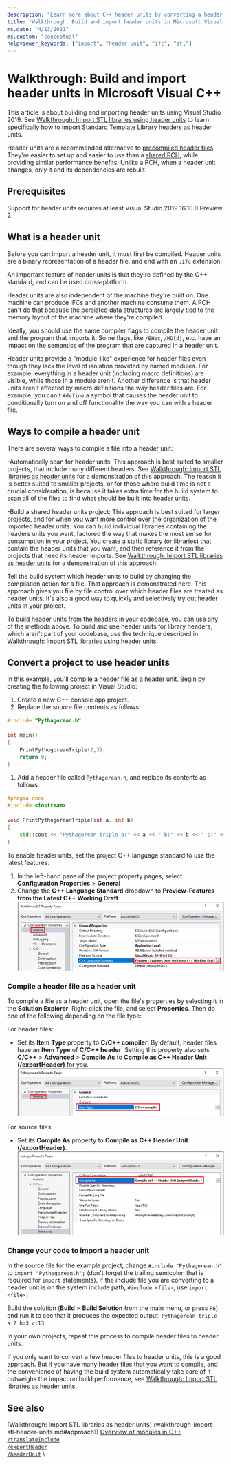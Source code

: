 ```yaml
---
description: "Learn more about C++ header units by converting a header file to a header unit"
title: "Walkthrough: Build and import header units in Microsoft Visual C++ projects"
ms.date: "4/13/2021"
ms.custom: "conceptual"
helpviewer_keywords: ["import", "header unit", "ifc", "stl"]
---
```


# Walkthrough: Build and import header units in Microsoft Visual C++

This article is about building and importing header units using Visual Studio 2019. See [Walkthrough: Import STL libraries using header units](walkthrough-import-stl-header-units.md) to learn specifically how to import Standard Template Library headers as header units.

Header units are a recommended alternative to [precompiled header files](creating-precompiled-header-files.md). They're easier to set up and easier to use than a [shared PCH](https://devblogs.microsoft.com/cppblog/shared-pch-usage-sample-in-visual-studio), while providing similar performance benefits. Unlike a PCH, when a header unit changes, only it and its dependencies are rebuilt.

## Prerequisites

Support for header units requires at least Visual Studio 2019 16.10.0 Preview 2.

## What is a header unit

Before you can import a header unit, it must first be compiled. Header units are a binary representation of a header file, and end with an `.ifc` extension.

An important feature of header units is that they're defined by the C++ standard, and can be used cross-platform.

Header units are also independent of the machine they're built on. One machine can produce IFCs and another machine consume them. A PCH can't do that because the persisted data structures are largely tied to the memory layout of the machine where they're compiled. 

Ideally, you should use the same compiler flags to compile the header unit and the program that imports it. Some flags, like `/EHsc`, `/MD[d]`, etc. have an impact on the semantics of the program that are captured in a header unit.

Header units provide a "module-like" experience for header files even though they lack the level of isolation provided by named modules. For example, everything in a header unit (including macro definitions) are visible, while those in a module aren't. Another difference is that header units aren't affected by macro definitions the way header files are. For example, you can't `#define` a symbol that causes the header unit to conditionally turn on and off functionality the way you can with a header file.

## Ways to compile a header unit

There are several ways to compile a file into a header unit:

-Automatically scan for header units: This approach is best suited to smaller projects, that include many different headers. See [Walkthrough: Import STL libraries as header units](walkthrough-import-stl-header-units.md#approach1) for a demonstration of this approach. The reason it is better suited to smaller projects, or for those where build time is not a crucial consideration, is because it takes extra time for the build system to scan all of the files to find what should be built into header units.

-Build a shared header units project: This approach is best suited for larger projects, and for when you want more control over the organization of the imported header units. You can build individual libraries containing the headers units you want, factored the way that makes the most sense for consumption in your project. You create a static library (or libraries) that contain the header units that you want, and then reference it from the projects that need its header imports. See [Walkthrough: Import STL libraries as header units](walkthrough-import-stl-header-units.md#approach2) for a demonstration of this approach.

Tell the build system which header units to build by changing the compilation action for a file. That approach is demonstrated here. This approach gives you file by file control over which header files are treated as header units. It's also a good way to quickly and selectively try out header units in your project.

To build header units from the headers in your codebase, you can use any of the methods above. To build and use header units for library headers, which aren't part of your codebase, use the technique described in [Walkthrough: Import STL libraries using header units](walkthrough-import-stl-header-units.md).
 
## Convert a project to use header units

In this example, you'll compile a header file as a header unit. Begin by creating the following project in Visual Studio:

1. Create a new C++ console app project.
1. Replace the source file contents as follows:
```cpp
#include "Pythagorean.h"

int main()
{
    PrintPythogoreanTriple(2,3);
    return 0;
}
```
1. Add a header file called `Pythagorean.h`, and replace its contents as follows:
```cpp
#pragma once
#include <iostream>

void PrintPythogoreanTriple(int a, int b)
{
    std::cout << "Pythagorean triple a:" << a << " b:" << b << " c:" << a*a + b*b << std::endl;
}
```

To enable header units, set the project C++ language standard to use the latest features:

1. In the left-hand pane of the project property pages, select **Configuration Properties** > **General**
1. Change the **C++ Language Standard** dropdown to **Preview-Features from the Latest C++ Working Draft**
![Set language standard to preview version](media/set-cpp-language-latest.png)

### Compile a header file as a header unit

To compile a file as a header unit, open the file's properties by selecting it in the **Solution Explorer**. Right-click the file, and select **Properties**. Then do one of the following depending on the file type:

For header files:
- Set its **Item Type** property to **C/C++ compiler**. By default, header files have an **Item Type** of **C/C++ header**. Setting this property also sets **C/C++** > **Advanced** > **Compile As** to **Compile as C++ Header Unit (/exportHeader)** for you.
![Changing the item type to c/c++ compiler](media/change-item-type.png)

For source files:
- Set its **Compile As** property to **Compile as C++ Header Unit (/exportHeader)**.
![Changing Compile As to Compile as C++ Header Unit ](media/change-compile-as.png)

### Change your code to import a header unit

In the source file for the example project, change `#include "Pythagorean.h"` to `import "Pythagorean.h";` (don't forget the trailing semicolon that is required for `import` statements). If the include file you are converting to a header unit is on the system include path, `#include <file>`, use `import <file>;`

Build the solution (**Build** > **Build Solution** from the main menu, or press `F6`) and run it to see that it produces the expected output: `Pythagorean triple a:2 b:3 c:13`

In your own projects, repeat this process to compile header files to header units.

If you only want to convert a few header files to header units, this is a good approach. But if you have many header files that you want to compile, and the convenience of having the build system automatically take care of it outweighs the impact on build performance, see [Walkthrough: Import STL libraries as header units](walkthrough-import-stl-header-units.md#approach1).

## See also

[Walkthrough: Import STL libraries as header units] \(walkthrough-import-stl-header-units.md#approach1) 
[Overview of modules in C++](../cpp/modules-cpp.md) \
[`/translateInclude`](./reference/translateinclude.md) \
[`/exportHeader`](./reference/module-exportheader.md) \
[`/headerUnit`](./reference/headerunit.md) \